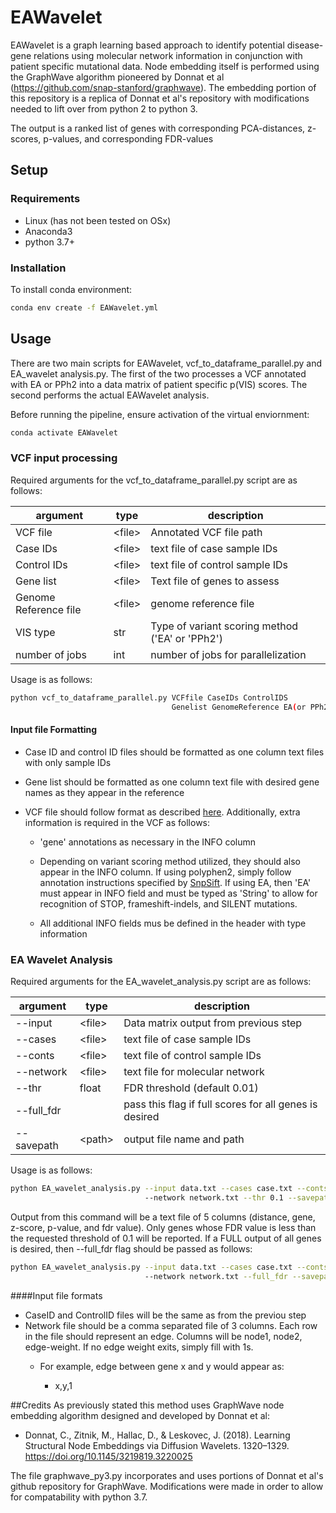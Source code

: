 # EAWavelet 

EAWavelet is a graph learning based approach to identify potential disease-gene relations using molecular network information in conjunction with patient specific mutational data. Node embedding itself is performed using 
the GraphWave algorithm pioneered by Donnat et al (https://github.com/snap-stanford/graphwave). The embedding portion of this repository is a replica of Donnat et al's repository with modifications needed to lift over from python 2 to python 3.

The output is a ranked list of genes with corresponding PCA-distances, z-scores, p-values, and corresponding FDR-values


## Setup
### Requirements

  - Linux (has not been tested on OSx)
  - Anaconda3
  - python 3.7+

### Installation
To install conda environment:
```bash
conda env create -f EAWavelet.yml
```
## Usage 
There are two main scripts for EAWavelet, vcf_to_dataframe_parallel.py and EA_wavelet analysis.py.
The first of the two processes a VCF annotated with EA or PPh2 into a data matrix of patient specific p(VIS) scores.
The second performs the actual EAWavelet analysis.

Before running the pipeline, ensure activation of the virtual enviornment:
```bash
conda activate EAWavelet
```
### VCF input processing 
Required arguments for the vcf_to_dataframe_parallel.py script are as follows:

| argument       | type          | description                                       |
|----------------|---------------|---------------------------------------------------|
| VCF file | \<file\> | Annotated VCF file path                             |
| Case IDs           | \<file\>      | text file of case sample IDs      |
| Control IDs        | \<file\>      | text file of control sample IDs |
| Gene list        | \<file\>      | Text file of genes to assess |
| Genome Reference file        | \<file\>      | genome reference file |
| VIS type        | str      | Type of variant scoring method ('EA' or 'PPh2') |
| number of jobs        | int      | number of jobs for parallelization|

Usage is as follows:
```bash
python vcf_to_dataframe_parallel.py VCFfile CaseIDs ControlIDS
                                    Genelist GenomeReference EA(or PPh2) 20
```

#### Input file Formatting
- Case ID and control ID files should be formatted as one column text files
with only sample IDs
  
- Gene list should be formatted as one column text file with desired gene names as they appear in the reference

- VCF file should follow format as described [here](<https://samtools.github.io/hts-specs/VCFv4.2.pdf>). 
 Additionally, extra information is required in the VCF as follows:
  - 'gene' annotations as necessary in the INFO column
   - Depending on variant scoring method utilized, they should also appear in the INFO column. If using 
   polyphen2, simply follow annotation instructions specified by [SnpSift](<https://pcingola.github.io/SnpEff/ss_dbnsfp/>). If using EA, then 'EA' must appear in INFO field and 
     must be typed as 'String' to allow for recognition of STOP, frameshift-indels, and SILENT mutations.
     
   - All additional INFO fields mus be defined in the header with type information
     
### EA Wavelet Analysis
Required arguments for the EA_wavelet_analysis.py script are as follows:

| argument       | type          | description                                       |
|----------------|---------------|---------------------------------------------------|
| --input | \<file\> | Data matrix output from previous step                             |
| --cases          | \<file\>      | text file of case sample IDs      |
| --conts        | \<file\>      | text file of control sample IDs |
| --network        | \<file\>      | text file for molecular network |
| --thr        | float      | FDR threshold (default 0.01) |
| --full_fdr        |       | pass this flag if full scores for all genes is desired |
| --savepath        | \<path\>      | output file name and path|

Usage is as follows:
```bash
python EA_wavelet_analysis.py --input data.txt --cases case.txt --conts cont.txt
                              --network network.txt --thr 0.1 --savepath ouput.txt
```
Output from this command will be a text file of 5 columns (distance, gene, z-score, p-value, and fdr value). Only genes whose FDR value is less than the 
requested threshold of 0.1 will be reported. If a FULL output of all genes is desired, then --full_fdr flag should be passed as follows:
```bash
python EA_wavelet_analysis.py --input data.txt --cases case.txt --conts cont.txt
                              --network network.txt --full_fdr --savepath ouput.txt
```
 ####Input file formats

- CaseID and ControlID files will be the same as from the previou step
- Network file should be a comma separated file of 3 columns. Each row in the file 
should represent an edge. Columns will be node1, node2, edge-weight. If no edge weight exits, simply fill with 1s.
  - For example, edge between gene x and y would appear as:
    
      - x,y,1
   
##Credits
As previously stated this method uses GraphWave node embedding algorithm designed and developed by Donnat et al:

- Donnat, C., Zitnik, M., Hallac, D., & Leskovec, J. (2018). Learning Structural Node Embeddings via Diffusion Wavelets. 1320–1329. https://doi.org/10.1145/3219819.3220025

The file graphwave_py3.py incorporates and uses portions of Donnat et al's github repository for GraphWave. Modifications
were made in order to allow for compatability with python 3.7. 